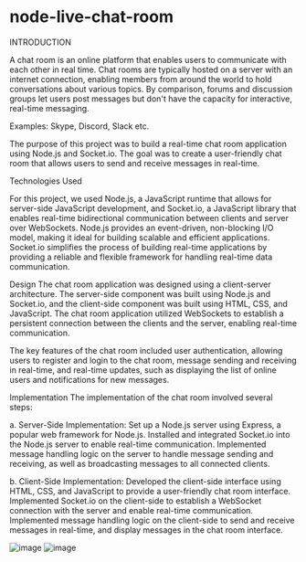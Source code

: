 # node-live-chat-room
INTRODUCTION

A chat room is an online platform that enables users to communicate with each other in real time. Chat rooms are typically hosted on a server with an internet connection, enabling members from around the world to hold conversations about various topics. By comparison, forums and discussion groups let users post messages but don't have the capacity for interactive, real-time messaging.

Examples: Skype, Discord, Slack etc.

The purpose of this project was to build a real-time chat room application using Node.js and Socket.io. The goal was to create a user-friendly chat room that allows users to send and receive messages in real-time.

Technologies Used

For this project, we used Node.js, a JavaScript runtime that allows for server-side JavaScript development, and Socket.io, a JavaScript library that enables real-time bidirectional communication between clients and server over WebSockets. 
Node.js provides an event-driven, non-blocking I/O model, making it ideal for building scalable and efficient applications. 
Socket.io simplifies the process of building real-time applications by providing a reliable and flexible framework for handling real-time data communication.

Design
The chat room application was designed using a client-server architecture. The server-side component was built using Node.js and Socket.io, and the client-side component was built using HTML, CSS, and JavaScript. The chat room application utilized WebSockets to establish a persistent connection between the clients and the server, enabling real-time communication.

The key features of the chat room included user authentication, allowing users to register and login to the chat room, message sending and receiving in real-time, and real-time updates, such as displaying the list of online users and notifications for new messages.

Implementation
The implementation of the chat room involved several steps:

a. Server-Side Implementation:
Set up a Node.js server using Express, a popular web framework for Node.js.
Installed and integrated Socket.io into the Node.js server to enable real-time communication.
Implemented message handling logic on the server to handle message sending and receiving, as well as broadcasting messages to all connected clients.

b. Client-Side Implementation:
Developed the client-side interface using HTML, CSS, and JavaScript to provide a user-friendly chat room interface.
Implemented Socket.io on the client-side to establish a WebSocket connection with the server and enable real-time communication.
Implemented message handling logic on the client-side to send and receive messages in real-time, and display messages in the chat room interface.
 
![image](https://user-images.githubusercontent.com/103017387/232328054-feb7b3bc-ecfd-423f-814a-da2c8670d3ff.png)
![image](https://user-images.githubusercontent.com/103017387/232328073-da258328-38cb-41ff-908f-d34769563a54.png)
